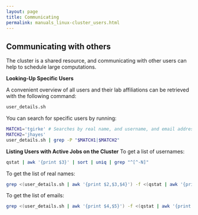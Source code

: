 ```yaml
---
layout: page
title: Communicating
permalink: manuals_linux-cluster_users.html
---
```


## Communicating with others

The cluster is a shared resource, and communicating with other users can help to schedule large computations.

__Looking-Up Specific Users__

A convenient overview of all users and their lab affiliations can be retrieved with the following command:

```bash
user_details.sh
```

You can search for specific users by running:

```bash
MATCH1='tgirke' # Searches by real name, and username, and email address and PI name
MATCH2='jhayes'
user_details.sh | grep -P "$MATCH1|$MATCH2"
```

__Listing Users with Active Jobs on the Cluster__
To get a list of usernames:

```bash
qstat | awk '{print $3}' | sort | uniq | grep "^[^-N]"
```

To get the list of real names:

```bash
grep <(user_details.sh | awk '{print $2,$3,$4}') -f <(qstat | awk '{print $3}' | sort | uniq | grep "^[^-N]") | awk '{print $1,$2}'
```

To get the list of emails:

```bash
grep <(user_details.sh | awk '{print $4,$5}') -f <(qstat | awk '{print $3}' | sort | uniq | grep "^[^-N]") | awk '{print $2}'
```

